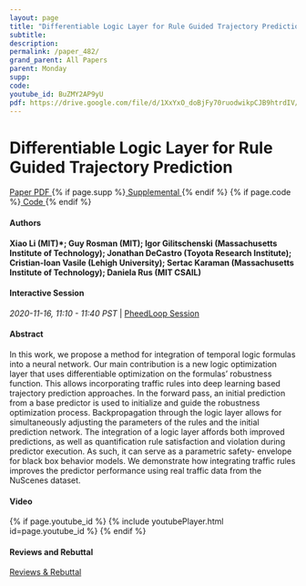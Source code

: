 ```yaml
---
layout: page
title: "Differentiable Logic Layer for Rule Guided Trajectory Prediction"
subtitle: 
description:
permalink: /paper_482/
grand_parent: All Papers
parent: Monday
supp: 
code: 
youtube_id: BuZMY2AP9yU
pdf: https://drive.google.com/file/d/1XxYxO_doBjFy70ruodwikpCJB9htrdIV/view
---
```


# Differentiable Logic Layer for Rule Guided Trajectory Prediction

<a href="https://drive.google.com/file/d/1XxYxO_doBjFy70ruodwikpCJB9htrdIV/view" target="_blank" rel="noopener noreferrer" class="btn btn-blue"><i class="fa fa-file-text-o" aria-hidden="true"></i> Paper PDF </a> {% if page.supp %}<a href="" target="_blank" rel="noopener noreferrer" class="btn btn-green"><i class="fa fa-file-text-o" aria-hidden="true"></i> Supplemental </a>{% endif %} {% if page.code %}<a href="" target="_blank" rel="noopener noreferrer" class="btn"><i class="fa fa-github" aria-hidden="true"></i> Code </a>{% endif %} 

#### Authors
**Xiao Li (MIT)*; Guy Rosman (MIT); Igor Gilitschenski (Massachusetts Institute of Technology); Jonathan DeCastro (Toyota Research Institute); Cristian-Ioan Vasile (Lehigh University); Sertac Karaman (Massachusetts Institute of Technology); Daniela  Rus (MIT CSAIL)**

#### Interactive Session
<em>2020-11-16, 11:10 - 11:40 PST </em> | <a href="https://pheedloop.com/corl2020/virtual/?page=sessions&section=SESPCYRTIQFL5FZ8Z" target="_blank" rel="noopener noreferrer"> PheedLoop Session <i class="fa fa-external-link" aria-hidden="true"></i> </a> 

#### Abstract
In this work, we propose a method for integration of temporal logic formulas into a neural network. Our main contribution is a new logic optimization layer that uses differentiable optimization on the formulas’ robustness function. This allows incorporating traffic rules into deep learning based trajectory prediction approaches. In the forward pass, an initial prediction from a base predictor is used to initialize and guide the robustness optimization process. Backpropagation through the logic layer allows for simultaneously adjusting the parameters of the rules and the initial prediction network. The integration of a logic layer affords both improved predictions, as well as quantification rule satisfaction and violation during predictor execution. As such, it can serve as a parametric safety- envelope for black box behavior models. We demonstrate how integrating traffic rules improves the predictor performance using real traffic data from the NuScenes dataset.

#### Video
{% if page.youtube_id %}
{% include youtubePlayer.html id=page.youtube_id %}
{% endif %}

#### Reviews and Rebuttal
<a href="https://drive.google.com/file/d/1pmZ4_XwamYl8X83rtT3Vl8qTKi0-7Ld4/view" target="_blank" rel="noopener noreferrer" class="btn btn-purple"><i class="fa fa-pencil-square-o" aria-hidden="true"></i> Reviews & Rebuttal </a>

